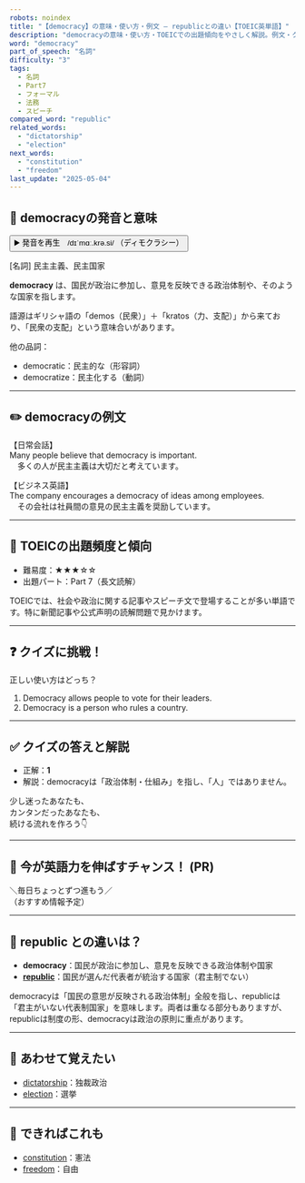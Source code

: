 ```yaml
---
robots: noindex
title: "【democracy】の意味・使い方・例文 ― republicとの違い【TOEIC英単語】"
description: "democracyの意味・使い方・TOEICでの出題傾向をやさしく解説。例文・クイズ付きでrepublicとの違いもわかりやすく学べます。"
word: "democracy"
part_of_speech: "名詞"
difficulty: "3"
tags:
  - 名詞
  - Part7
  - フォーマル
  - 法務
  - スピーチ
compared_word: "republic"
related_words:
  - "dictatorship"
  - "election"
next_words:
  - "constitution"
  - "freedom"
last_update: "2025-05-04"
---
```


## 🔰 democracyの発音と意味

<button class="play-audio" onclick="playTTS('democracy')">
  <span class="play-audio-main">
    ▶️ 発音を再生　/dɪˈmɑː.krə.si/
  </span>
  <span class="play-audio-sub">
    （ディモクラシー）
  </span>
</button>

[名詞] 民主主義、民主国家

**democracy** は、国民が政治に参加し、意見を反映できる政治体制や、そのような国家を指します。

語源はギリシャ語の「demos（民衆）」＋「kratos（力、支配）」から来ており、「民衆の支配」という意味合いがあります。

他の品詞：  
- democratic：民主的な（形容詞）
- democratize：民主化する（動詞）

---

## ✏️ democracyの例文

【日常会話】  
Many people believe that democracy is important.  
　多くの人が民主主義は大切だと考えています。

【ビジネス英語】  
The company encourages a democracy of ideas among employees.  
　その会社は社員間の意見の民主主義を奨励しています。

---

## 🎯 TOEICの出題頻度と傾向

- 難易度：★★★☆☆
- 出題パート：Part 7（長文読解）

TOEICでは、社会や政治に関する記事やスピーチ文で登場することが多い単語です。特に新聞記事や公式声明の読解問題で見かけます。

---

## ❓ クイズに挑戦！

正しい使い方はどっち？

1. Democracy allows people to vote for their leaders.  
2. Democracy is a person who rules a country.

---

## ✅ クイズの答えと解説

- 正解：**1**
- 解説：democracyは「政治体制・仕組み」を指し、「人」ではありません。

少し迷ったあなたも、  
カンタンだったあなたも、  
続ける流れを作ろう👇️

---

## 🚀 今が英語力を伸ばすチャンス！ (PR)

<div class="info-center">
＼毎日ちょっとずつ進もう／<br>  
（おすすめ情報予定）
</div>

---

## 🤔  republic との違いは？

- **democracy**：国民が政治に参加し、意見を反映できる政治体制や国家
- **[republic](/republic)**：国民が選んだ代表者が統治する国家（君主制でない）

democracyは「国民の意思が反映される政治体制」全般を指し、republicは「君主がいない代表制国家」を意味します。両者は重なる部分もありますが、republicは制度の形、democracyは政治の原則に重点があります。

---

## 🧩 あわせて覚えたい

- [dictatorship](/dictatorship)：独裁政治
- [election](/election)：選挙

---

## 📖 できればこれも

- [constitution](/constitution)：憲法
- [freedom](/freedom)：自由

<!-- cvid: aid26_bid11 -->
